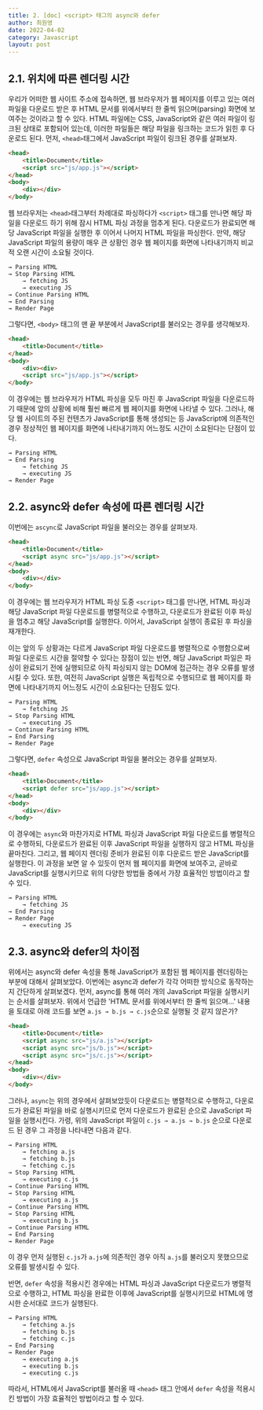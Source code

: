 ```yaml
---
title: 2. [doc] <script> 태그의 async와 defer
author: 최원영
date: 2022-04-02
category: Javascript
layout: post
---
```


## 2.1. 위치에 따른 렌더링 시간

우리가 어떠한 웹 사이트 주소에 접속하면, 웹 브라우저가 웹 페이지를 이루고 있는 여러 파일을 다운로드 받은 후 HTML 문서를 위에서부터 한 줄씩 읽으며(parsing) 화면에 보여주는 것이라고 할 수 있다. HTML 파일에는 CSS, JavaScript와 같은 여러 파일이 링크된 상태로 포함되어 있는데, 이러한 파일들은 해당 파일을 링크하는 코드가 읽힌 후 다운로드 된다. 먼저, `<head>`태그에서 JavaScript 파일이 링크된 경우를 살펴보자.

```html
<head>
    <title>Document</title>
    <script src="js/app.js"></script>
</head>
<body>
    <div></div>
</body>
```

웹 브라우저는 `<head>`태그부터 차례대로 파싱하다가 `<script>` 태그를 만나면 해당 파일을 다운로드 하기 위해 잠시 HTML 파싱 과정을 멈추게 된다. 다운로드가 완료되면 해당 JavaScript 파일을 실행한 후 이어서 나머지 HTML 파일을 파싱한다. 만약, 해당 JavaScript 파일의 용량이 매우 큰 상황인 경우 웹 페이지를 화면에 나타내기까지 비교적 오랜 시간이 소요될 것이다.

```
→ Parsing HTML 
→ Stop Parsing HTML
    → fetching JS
    → executing JS 
→ Continue Parsing HTML
→ End Parsing
→ Render Page
```

그렇다면, `<body>` 태그의 맨 끝 부분에서 JavaScript를 불러오는 경우를 생각해보자.

```html
<head>
    <title>Document</title>
</head>
<body>
    <div><div>
    <script src="js/app.js"></script>
</body>
```

이 경우에는 웹 브라우저가 HTML 파싱을 모두 마친 후 JavaScript 파일을 다운로드하기 때문에 앞의 상황에 비해 훨씬 빠르게 웹 페이지를 화면에 나타낼 수 있다. 그러나, 해당 웹 사이트의 주된 컨텐츠가 JavaScript를 통해 생성되는 등 JavaScript에 의존적인 경우 정상적인 웹 페이지를 화면에 나타내기까지 어느정도 시간이 소요된다는 단점이 있다.

```
→ Parsing HTML
→ End Parsing 
    → fetching JS
    → executing JS 
→ Render Page
```

## 2.2. async와 defer 속성에 따른 렌더링 시간

이번에는 `ascync`로 JavaScript 파일을 불러오는 경우를 살펴보자.

```html
<head>
    <title>Document</title>
    <script async src="js/app.js"></script>
</head>
<body>
    <div></div>
</body>
```

이 경우에는 웹 브라우저가 HTML 파싱 도중 `<script>` 태그를 만나면, HTML 파싱과 해당 JavaScript 파일 다운로드를 병렬적으로 수행하고, 다운로드가 완료된 이후 파싱을 멈추고 해당 JavaScript를 실행한다. 이어서, JavaScript 실행이 종료된 후 파싱을 재개한다. 

이는 앞의 두 상황과는 다르게 JavaScript 파일 다운로드를 병렬적으로 수행함으로써 파일 다운로드 시간을 절약할 수 있다는 장점이 있는 반면, 해당 JavaScript 파일은 파싱이 완료되기 전에 실행되므로 아직 파싱되지 않는 DOM에 접근하는 경우 오류를 발생시킬 수 있다. 또한, 여전히 JavaScript 실행은 독립적으로 수행되므로 웹 페이지를 화면에 나타내기까지 어느정도 시간이 소요된다는 단점도 있다.

```
→ Parsing HTML
    → fetching JS
→ Stop Parsing HTML
    → executing JS 
→ Continue Parsing HTML
→ End Parsing
→ Render Page
```

그렇다면, `defer` 속성으로 JavaScript 파일을 불러오는 경우를 살펴보자.

```html
<head>
    <title>Document</title>
    <script defer src="js/app.js"></script>
</head>
<body>
    <div></div>
</body>
```

이 경우에는 `async`와 마찬가지로 HTML 파싱과 JavaScript 파일 다운로드를 병렬적으로 수행하되, 다운로드가 완료된 이후 JavaScript 파일을 실행하지 않고 HTML 파싱을 끝마친다. 그리고, 웹 페이지 렌더링 준비가 완료된 이후 다운로드 받은 JavaScript를 실행한다. 이 과정을 보면 알 수 있듯이 먼저 웹 페이지를 화면에 보여주고, 곧바로 JavaScript를 실행시키므로 위의 다양한 방법들 중에서 가장 효율적인 방법이라고 할 수 있다.

```
→ Parsing HTML
    → fetching JS
→ End Parsing
→ Render Page
    → executing JS 
```

## 2.3. async와 defer의 차이점

위에서는 async와 defer 속성을 통해 JavaScript가 포함된 웹 페이지를 렌더링하는 부분에 대해서 살펴보았다. 이번에는 async과 defer가 각각 어떠한 방식으로 동작하는지 간단하게 살펴보겠다. 먼저, async를 통해 여러 개의 JavaScript 파일을 실행시키는 순서를 살펴보자. 위에서 언급한 'HTML 문서를 위에서부터 한 줄씩 읽으며...' 내용을 토대로 아래 코드를 보면 `a.js → b.js → c.js`순으로 실행될 것 같지 않은가?

```html
<head>
    <title>Document</title>
    <script async src="js/a.js"></script>
    <script async src="js/b.js"></script>
    <script async src="js/c.js"></script>
</head>
<body>
    <div></div>
</body>
```

그러나, `async`는 위의 경우에서 살펴보았듯이 다운로드는 병렬적으로 수행하고, 다운로드가 완료된 파일을 바로 실행시키므로 먼저 다운로드가 완료된 순으로 JavaScript 파일을 실행시킨다. 가령, 위의 JavaScript 파일이 `c.js → a.js → b.js` 순으로 다운로드 된 경우 그 과정을 나타내면 다음과 같다.

```
→ Parsing HTML
    → fetching a.js
    → fetching b.js
    → fetching c.js
→ Stop Parsing HTML
    → executing c.js 
→ Continue Parsing HTML
→ Stop Parsing HTML
    → executing a.js 
→ Continue Parsing HTML
→ Stop Parsing HTML
    → executing b.js 
→ Continue Parsing HTML
→ End Parsing
→ Render Page
```

이 경우 먼저 실행된 `c.js`가 `a.js`에 의존적인 경우 아직 `a.js`를 불러오지 못했으므로 오류를 발생시킬 수 있다.

반면, `defer` 속성을 적용시킨 경우에는 HTML 파싱과 JavaScript 다운로드가 병렬적으로 수행하고, HTML 파싱을 완료한 이후에 JavaScript를 실행시키므로 HTML에 명시한 순서대로 코드가 실행된다.

```
→ Parsing HTML
    → fetching a.js
    → fetching b.js
    → fetching c.js
→ End Parsing
→ Render Page
    → executing a.js
    → executing b.js
    → executing c.js
```

따라서, HTML에서 JavaScript를 불러올 때 `<head>` 태그 안에서 `defer` 속성을 적용시킨 방법이 가장 효율적인 방법이라고 할 수 있다.